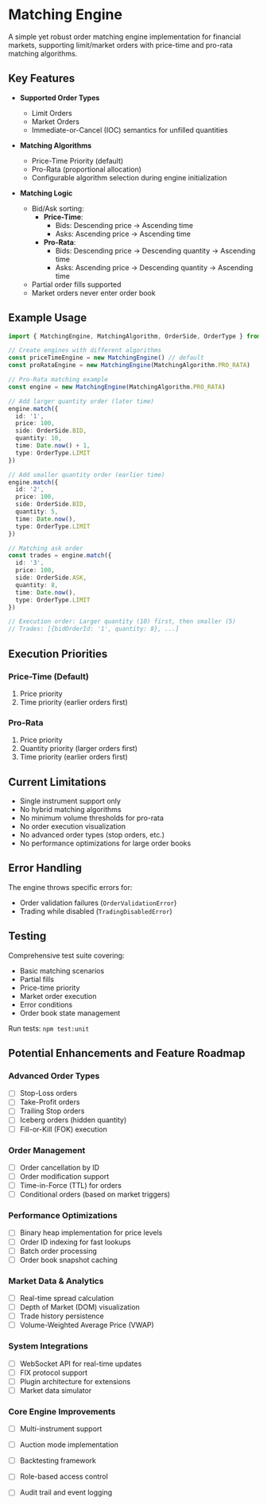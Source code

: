# Matching Engine

A simple yet robust order matching engine implementation for financial markets, supporting limit/market orders with price-time and pro-rata matching algorithms.

## Key Features

- **Supported Order Types**
  - Limit Orders
  - Market Orders
  - Immediate-or-Cancel (IOC) semantics for unfilled quantities

- **Matching Algorithms**
  - Price-Time Priority (default)
  - Pro-Rata (proportional allocation)
  - Configurable algorithm selection during engine initialization

- **Matching Logic**
  - Bid/Ask sorting:
    - **Price-Time**:
      - Bids: Descending price → Ascending time
      - Asks: Ascending price → Ascending time
    - **Pro-Rata**:
      - Bids: Descending price → Descending quantity → Ascending time
      - Asks: Ascending price → Descending quantity → Ascending time
  - Partial order fills supported
  - Market orders never enter order book

## Example Usage

```typescript
import { MatchingEngine, MatchingAlgorithm, OrderSide, OrderType } from './MatchingEngine'

// Create engines with different algorithms
const priceTimeEngine = new MatchingEngine() // default
const proRataEngine = new MatchingEngine(MatchingAlgorithm.PRO_RATA)

// Pro-Rata matching example
const engine = new MatchingEngine(MatchingAlgorithm.PRO_RATA)

// Add larger quantity order (later time)
engine.match({
  id: '1',
  price: 100,
  side: OrderSide.BID,
  quantity: 10,
  time: Date.now() + 1,
  type: OrderType.LIMIT
})

// Add smaller quantity order (earlier time)
engine.match({
  id: '2',
  price: 100,
  side: OrderSide.BID,
  quantity: 5,
  time: Date.now(),
  type: OrderType.LIMIT
})

// Matching ask order
const trades = engine.match({
  id: '3',
  price: 100,
  side: OrderSide.ASK,
  quantity: 8,
  time: Date.now(),
  type: OrderType.LIMIT
})

// Execution order: Larger quantity (10) first, then smaller (5)
// Trades: [{bidOrderId: '1', quantity: 8}, ...]
```

## Execution Priorities

### Price-Time (Default)
1. Price priority
2. Time priority (earlier orders first)

### Pro-Rata
1. Price priority
2. Quantity priority (larger orders first)
3. Time priority (earlier orders first)

## Current Limitations
- Single instrument support only
- No hybrid matching algorithms
- No minimum volume thresholds for pro-rata
- No order execution visualization
- No advanced order types (stop orders, etc.)
- No performance optimizations for large order books

## Error Handling
The engine throws specific errors for:
- Order validation failures (`OrderValidationError`)
- Trading while disabled (`TradingDisabledError`)

## Testing
Comprehensive test suite covering:
- Basic matching scenarios
- Partial fills
- Price-time priority
- Market order execution
- Error conditions
- Order book state management

Run tests: `npm test:unit`

## Potential Enhancements and Feature Roadmap

### Advanced Order Types
  - [ ] Stop-Loss orders
  - [ ] Take-Profit orders
  - [ ] Trailing Stop orders
  - [ ] Iceberg orders (hidden quantity)
  - [ ] Fill-or-Kill (FOK) execution

### Order Management
  - [ ] Order cancellation by ID
  - [ ] Order modification support
  - [ ] Time-in-Force (TTL) for orders
  - [ ] Conditional orders (based on market triggers)

### Performance Optimizations
  - [ ] Binary heap implementation for price levels
  - [ ] Order ID indexing for fast lookups
  - [ ] Batch order processing
  - [ ] Order book snapshot caching

### Market Data & Analytics
  - [ ] Real-time spread calculation
  - [ ] Depth of Market (DOM) visualization
  - [ ] Trade history persistence
  - [ ] Volume-Weighted Average Price (VWAP)

### System Integrations
  - [ ] WebSocket API for real-time updates
  - [ ] FIX protocol support
  - [ ] Plugin architecture for extensions
  - [ ] Market data simulator

### Core Engine Improvements
  - [ ] Multi-instrument support
  - [ ] Auction mode implementation
  - [ ] Backtesting framework
  - [ ] Role-based access control
  - [ ] Audit trail and event logging

